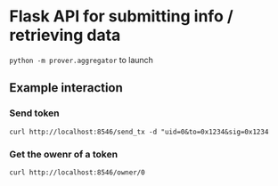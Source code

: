 # Flask API for submitting info / retrieving data

`python -m prover.aggregator` to launch

## Example interaction

### Send token
`curl http://localhost:8546/send_tx -d "uid=0&to=0x1234&sig=0x1234`

### Get the owenr of a token
`curl http://localhost:8546/owner/0`


